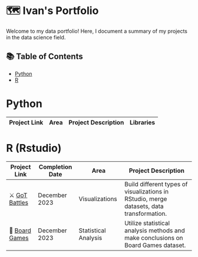 # 🗺 Ivan's Portfolio

Welcome to my data portfolio! Here, I document a summary of my projects in the data science field. 

## 📚 Table of Contents

- [Python](#python)
- [R](#rstudio)

# Python

| Project Link | Area | Project Description | Libraries |    
|---|---|---|---|

# R (Rstudio)

| Project Link | Completion Date | Area | Project Description | 
|---|---|---|---|
| ⚔ [GoT Battles](https://github.com/zeinhord/rstudio-projects/tree/d1db17a874925699f4c9b4aea6679757369e07f9/game_of_thrones_battles) | December 2023 | Visualizations | Build different types of visualizations in RStudio, merge datasets, data transformation. |
| 🎲 [Board Games](https://github.com/zeinhord/rstudio-projects/tree/d1db17a874925699f4c9b4aea6679757369e07f9/board_games) | December 2023 | Statistical Analysis | Utilize statistical analysis methods and make conclusions on Board Games dataset. |
